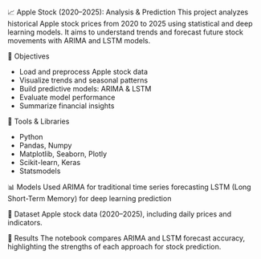 📈 Apple Stock (2020–2025): Analysis & Prediction
This project analyzes historical Apple stock prices from 2020 to 2025 using statistical and deep learning models. It aims to understand trends and forecast future stock movements with ARIMA and LSTM models.

📌 Objectives
- Load and preprocess Apple stock data
- Visualize trends and seasonal patterns
- Build predictive models: ARIMA & LSTM
- Evaluate model performance
- Summarize financial insights

🔧 Tools & Libraries
- Python
- Pandas, Numpy
- Matplotlib, Seaborn, Plotly
- Scikit-learn, Keras
- Statsmodels

📊 Models Used
ARIMA for traditional time series forecasting
LSTM (Long Short-Term Memory) for deep learning prediction

📁 Dataset
Apple stock data (2020–2025), including daily prices and indicators.

📍 Results
The notebook compares ARIMA and LSTM forecast accuracy, highlighting the strengths of each approach for stock prediction.
